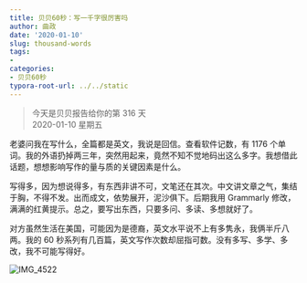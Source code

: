```yaml
---
title: 贝贝60秒：写一千字很厉害吗
author: 曲政
date: '2020-01-10'
slug: thousand-words
tags:
- 
categories:
- 贝贝60秒
typora-root-url: ../../static
---
```

> 今天是贝贝报告给你的第 316 天   
> 2020-01-10 星期五 

老婆问我在写什么，全篇都是英文，我说是回信。查看软件记数，有 1176 个单词。我的外语扔掉两三年，突然用起来，竟然不知不觉地码出这么多字。我想借此话题，想想影响写作的量与质的关键因素是什么。

写得多，因为想说得多，有东西非讲不可，文笔还在其次。中文讲文章之气，集结于胸，不得不发。出而成文，依势展开，泥沙俱下。后期我用 Grammarly 修改，满满的红黄提示。总之，要写出东西，只要多问、多读、多想就好了。

对方虽然生活在美国，可能因为是德裔，英文水平说不上有多隽永，我俩半斤八两。我的 60 秒系列有几百篇，英文写作次数却屈指可数。没有多写、多学、多改，我不可能写得好。

![IMG_4522](/images/2020-01-10-%E8%B4%9D%E8%B4%9D60%E7%A7%92%EF%BC%9A%E5%86%99%E4%B8%80%E5%8D%83%E5%AD%97%E5%BE%88%E5%8E%89%E5%AE%B3%E5%90%97/IMG_4522.JPG)